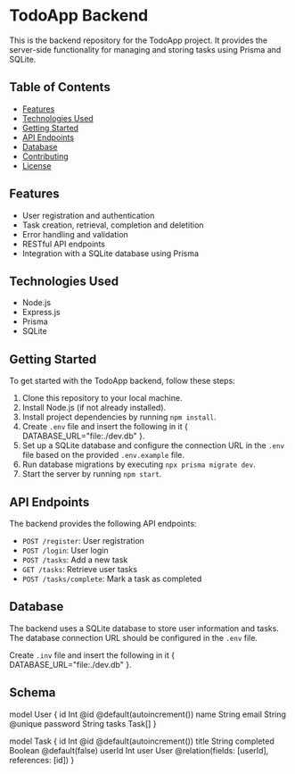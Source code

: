 # TodoApp Backend

This is the backend repository for the TodoApp project. It provides the server-side functionality for managing and storing tasks using Prisma and SQLite.

## Table of Contents

- [Features](#features)
- [Technologies Used](#technologies-used)
- [Getting Started](#getting-started)
- [API Endpoints](#api-endpoints)
- [Database](#database)
- [Contributing](#contributing)
- [License](#license)

## Features

- User registration and authentication
- Task creation, retrieval, completion and deletition 
- Error handling and validation
- RESTful API endpoints
- Integration with a SQLite database using Prisma

## Technologies Used

- Node.js
- Express.js
- Prisma
- SQLite

## Getting Started

To get started with the TodoApp backend, follow these steps:

1. Clone this repository to your local machine.
2. Install Node.js (if not already installed).
3. Install project dependencies by running `npm install`.
4. Create `.env` file and insert the following in it { DATABASE_URL="file:./dev.db" }.
5. Set up a SQLite database and configure the connection URL in the `.env` file based on the provided `.env.example` file.
6. Run database migrations by executing `npx prisma migrate dev`.
7. Start the server by running `npm start`.

## API Endpoints

The backend provides the following API endpoints:

- `POST /register`: User registration
- `POST /login`: User login
- `POST /tasks`: Add a new task
- `GET /tasks`: Retrieve user tasks
- `POST /tasks/complete`: Mark a task as completed

## Database

The backend uses a SQLite database to store user information and tasks. The database connection URL should be configured in the `.env` file.

Create `.inv` file and insert the following in it { DATABASE_URL="file:./dev.db" }.

## Schema
model User {
  id       Int      @id @default(autoincrement())
  name     String
  email    String   @unique
  password String
  tasks    Task[]
}

model Task {
  id        Int     @id @default(autoincrement())
  title     String
  completed Boolean @default(false)
  userId    Int
  user      User    @relation(fields: [userId], references: [id])
}
